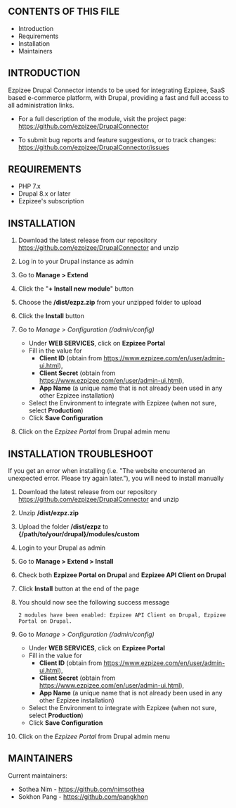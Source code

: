 CONTENTS OF THIS FILE
---------------------

 * Introduction
 * Requirements
 * Installation
 * Maintainers


INTRODUCTION
------------

Ezpizee Drupal Connector intends to be used for integrating Ezpizee, SaaS based e-commerce platform, with Drupal,
providing a fast and full access to all administration links.

 * For a full description of the module, visit the project page:
   https://github.com/ezpizee/DrupalConnector

 * To submit bug reports and feature suggestions, or to track changes:
   https://github.com/ezpizee/DrupalConnector/issues


REQUIREMENTS
------------

 * PHP 7.x
 * Drupal 8.x or later
 * Ezpizee's subscription


INSTALLATION
------------

1) Download the latest release from our repository https://github.com/ezpizee/DrupalConnector and unzip
 
2) Log in to your Drupal instance as admin
 
3) Go to **Manage &gt; Extend**
 
4) Click the "**+ Install new module**" button
 
5) Choose the **/dist/ezpz.zip** from your unzipped folder to upload
 
6) Click the **Install** button

7) Go to *Manage &gt; Configuration (/admin/config)*
    * Under **WEB SERVICES**, click on **Ezpizee Portal**
    * Fill in the value for 
      * **Client ID** (obtain from https://www.ezpizee.com/en/user/admin-ui.html),
      * **Client Secret** (obtain from https://www.ezpizee.com/en/user/admin-ui.html),
      * **App Name** (a unique name that is not already been used in any other Ezpizee installation)
    * Select the Environment to integrate with Ezpizee (when not sure, select **Production**)
    * Click **Save Configuration**

8) Click on the *Ezpizee Portal* from Drupal admin menu


INSTALLATION TROUBLESHOOT
------------------------

If you get an error when installing (i.e. "The website encountered an unexpected error. Please try again later."),
you will need to install manually

1) Download the latest release from our repository https://github.com/ezpizee/DrupalConnector and unzip

2) Unzip **/dist/ezpz.zip**

3) Upload the folder **/dist/ezpz** to **{/path/to/your/drupal}/modules/custom**

4) Login to your Drupal as admin

5) Go to **Manage &gt; Extend &gt; Install**

6) Check both **Ezpizee Portal on Drupal** and **Ezpizee API Client on Drupal**

7) Click **Install** button at the end of the page

8) You should now see the following success message
   
   ```
   2 modules have been enabled: Ezpizee API Client on Drupal, Ezpizee Portal on Drupal.
   ```

9) Go to *Manage &gt; Configuration (/admin/config)*
    * Under **WEB SERVICES**, click on **Ezpizee Portal**
    * Fill in the value for 
      * **Client ID** (obtain from https://www.ezpizee.com/en/user/admin-ui.html),
      * **Client Secret** (obtain from https://www.ezpizee.com/en/user/admin-ui.html),
      * **App Name** (a unique name that is not already been used in any other Ezpizee installation)
    * Select the Environment to integrate with Ezpizee (when not sure, select **Production**)
    * Click **Save Configuration**

10) Click on the *Ezpizee Portal* from Drupal admin menu

MAINTAINERS
-----------

Current maintainers:
 * Sothea Nim - https://github.com/nimsothea
 * Sokhon Pang - https://github.com/pangkhon


